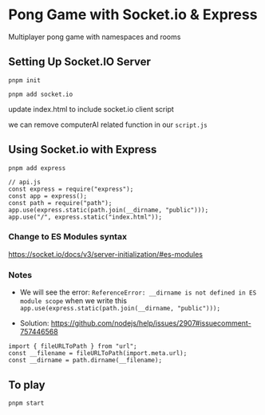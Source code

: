 # Pong Game with Socket.io & Express

Multiplayer pong game with namespaces and rooms

## Setting Up Socket.IO Server

`pnpm init`

`pnpm add socket.io`

update index.html to include socket.io client script

we can remove computerAI related function in our `script.js`

## Using Socket.io with Express

`pnpm add express`

```
// api.js
const express = require("express");
const app = express();
const path = require("path");
app.use(express.static(path.join(__dirname, "public")));
app.use("/", express.static("index.html"));

```

### Change to ES Modules syntax

https://socket.io/docs/v3/server-initialization/#es-modules

### Notes

- We will see the error:
  `ReferenceError: __dirname is not defined in ES module scope` when we write this
  `app.use(express.static(path.join(__dirname, "public")));`

- Solution: https://github.com/nodejs/help/issues/2907#issuecomment-757446568

```
import { fileURLToPath } from "url";
const __filename = fileURLToPath(import.meta.url);
const __dirname = path.dirname(__filename);

```

## To play

`pnpm start`
